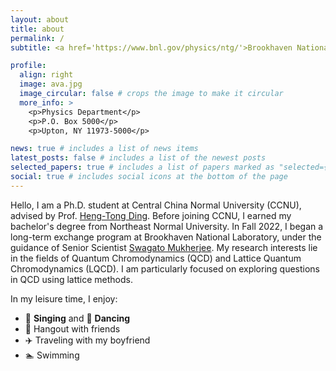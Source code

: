 ```yaml
---
layout: about
title: about
permalink: /
subtitle: <a href='https://www.bnl.gov/physics/ntg/'>Brookhaven National Laboratory</a>br<a href='https://phy.ccnu.edu.cn/'>Central China Normal University</a>

profile:
  align: right
  image: ava.jpg
  image_circular: false # crops the image to make it circular
  more_info: >
    <p>Physics Department</p>
    <p>P.O. Box 5000</p>
    <p>Upton, NY 11973-5000</p>

news: true # includes a list of news items
latest_posts: false # includes a list of the newest posts
selected_papers: true # includes a list of papers marked as "selected={true}"
social: true # includes social icons at the bottom of the page
---
```

Hello, I am a Ph.D. student at Central China Normal University (CCNU), advised by Prof. [Heng-Tong Ding](https://inspirehep.net/authors/1259382?ui-citation-summary=true). Before joining CCNU, I earned my bachelor's degree from Northeast Normal University. In Fall 2022, I began a long-term exchange program at Brookhaven National Laboratory, under the guidance of Senior Scientist [Swagato Mukherjee](https://inspirehep.net/authors/1036483?ui-citation-summary=true). My research interests lie in the fields of Quantum Chromodynamics (QCD) and Lattice Quantum Chromodynamics (LQCD). I am particularly focused on exploring questions in QCD using lattice methods.

In my leisure time, I enjoy:

- 🎤 **Singing** and 💃 **Dancing**
- 👫 Hangout with friends
- ✈️ Traveling with my boyfriend
- 🏊 Swimming
